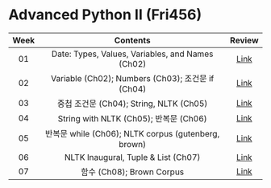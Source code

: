 # Advanced Python II (Fri456)

|**Week**|**Contents**|**Review**|
|:---:|:---:|:---:|
|01|Date: Types, Values, Variables, and Names (Ch02)|[Link](/week_01.ipynb)|
|02|Variable (Ch02); Numbers (Ch03); 조건문 if (Ch04)|[Link](/week_02.ipynb)|
|03|중첩 조건문 (Ch04); String, NLTK (Ch05)|[Link](/week_03.ipynb)|
|04|String with NLTK (Ch05); 반복문 (Ch06)|[Link](/week_04.ipynb)|
|05|반복문 while (Ch06); NLTK corpus (gutenberg, brown)|[Link](/week_05.ipynb)|
|06|NLTK lnaugural, Tuple & List (Ch07)|[Link](/week_06.ipynb)|
|07|함수 (Ch08); Brown Corpus|[Link](/week_07.ipynb)|
